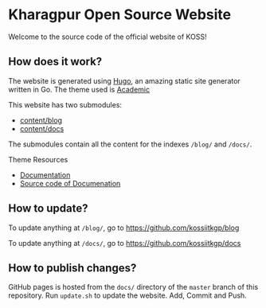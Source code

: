 # Kharagpur Open Source Website

Welcome to the source code of the official website of KOSS!

## How does it work?

The website is generated using [Hugo](https://gohugo.io/), an amazing static site generator written in Go. The theme used is [Academic](https://sourcethemes.com/academic/)

This website has two submodules:
 - [content/blog](https://github.com/kossiitkgp/blog)
 - [content/docs](https://github.com/kossiitkgp/docs)

 The submodules contain all the content for the indexes `/blog/` and `/docs/`.

Theme Resources
  - [Documentation](https://sourcethemes.com/academic/docs/)
  - [Source code of Documenation](https://github.com/sourcethemes/academic-www/)

## How to update?

To update anything at `/blog/`, go to https://github.com/kossiitkgp/blog

To update anything at `/docs/`, go to https://github.com/kossiitkgp/docs

## How to publish changes?

GitHub pages is hosted from the `docs/` directory of the `master` branch of this repository. Run `update.sh` to update the website. Add, Commit and Push.
